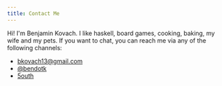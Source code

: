 ```yaml
---
title: Contact Me 
---
```


Hi! I'm Benjamin Kovach. I like haskell, board games, cooking, baking, my wife and my pets.
If you want to chat, you can reach me via any of the following channels:

- <i class="fa fa-envelope"></i> [bkovach13@gmail.com](mailto:bkovach13@gmail.com)
- <i class="fa fa-twitter"></i> [\@bendotk](http://twitter.com/bendotk)
- <i class="fa fa-github"></i> [5outh](https://github.com/5outh)
